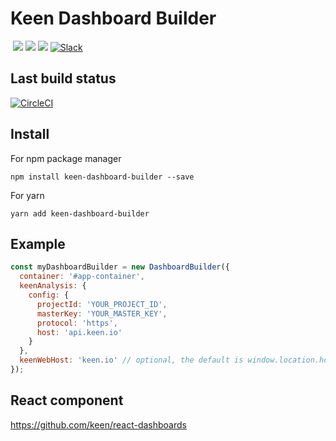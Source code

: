 # Keen Dashboard Builder

<a href="https://keen.io/"><img src="https://img.shields.io/github/release/keen/dashboard-builder.svg?style=flat-square&maxAge=600" alt=""></a>
<a href="https://github.com/keen/dashboard-builder/graphs/contributors" alt="Contributors"><img src="https://img.shields.io/github/contributors/keen/dashboard-builder.svg" /></a>
<a href="https://github.com/keen/dashboard-builder/pulse" alt="Activity"><img src="https://img.shields.io/github/last-commit/keen/dashboard-builder.svg" /></a>
<a href="#" alt="License"><img src="https://img.shields.io/github/license/keen/dashboard-builder.svg" /></a>
<a href="http://slack.keen.io/"><img src="https://img.shields.io/badge/slack-keen-orange.svg?style=flat-square&maxAge=3600" alt="Slack"></a>
<a href="https://www.jsdelivr.com/package/npm/keen-dashboard-builder"><img src="https://data.jsdelivr.com/v1/package/npm/keen-dashboard-builder/badge" alt=""></a>
<a href="https://www.npmjs.com/package/keen-dashboard-builder"><img src="https://img.shields.io/npm/dm/keen-dashboard-builder.svg" alt=""></a>

## Last build status

[![CircleCI](https://circleci.com/gh/keen/dashboard-builder.svg?style=svg)](https://circleci.com/gh/keen/dashboard-builder)

## Install

For npm package manager

```ssh
npm install keen-dashboard-builder --save
```
For yarn
```ssh
yarn add keen-dashboard-builder
```

## Example

```javascript
const myDashboardBuilder = new DashboardBuilder({
  container: '#app-container',
  keenAnalysis: {
    config: {
      projectId: 'YOUR_PROJECT_ID',
      masterKey: 'YOUR_MASTER_KEY',
      protocol: 'https',
      host: 'api.keen.io'
    }
  },
  keenWebHost: 'keen.io' // optional, the default is window.location.host
});
```

## React component

https://github.com/keen/react-dashboards
